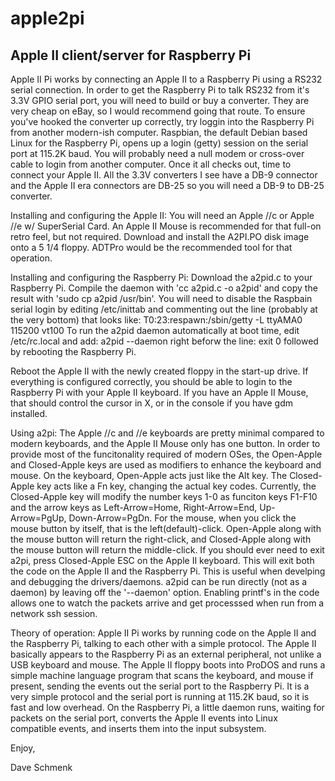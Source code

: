 apple2pi
========

Apple II client/server for Raspberry Pi
---------------------------------------

Apple II Pi works by connecting an Apple II to a Raspberry Pi using a RS232 serial connection.  In order to get the Raspberry Pi to talk RS232 from it's 3.3V GPIO serial port, you will need to build or buy a converter.  They are very cheap on eBay, so I would recommend going that route.  To ensure you've hooked the converter up correctly, try loggin into the Raspberry Pi from another modern-ish computer.  Raspbian, the default Debian based Linux for the Raspberry Pi, opens up a login (getty) session on the serial port at 115.2K baud.  You will probably need a null modem or cross-over cable to login from another computer.  Once it all checks out, time to connect your Apple II.  All the 3.3V converters I see have a DB-9 connector and the Apple II era connectors are DB-25 so you will need a DB-9 to DB-25 converter.

Installing and configuring the Apple II:  You will need an Apple //c or Apple //e w/ SuperSerial Card.  An Apple II Mouse is recommended for that full-on retro feel, but not required.  Download and install the A2PI.PO disk image onto a 5 1/4 floppy.  ADTPro would be the recommended tool for that operation.

Installing and configuring the Raspberry Pi:  Download the a2pid.c to your Raspberry Pi.  Compile the daemon with 'cc a2pid.c -o a2pid' and copy the result with 'sudo cp a2pid /usr/bin'.  You will need to disable the Raspbain serial login by editing /etc/inittab and commenting out the line (probably at the very bottom) that looks like:
T0:23:respawn:/sbin/getty -L ttyAMA0 115200 vt100
To run the a2pid daemon automatically at boot time, edit /etc/rc.local and add:
a2pid --daemon
right beforw the line:
exit 0
followed by rebooting the Raspberry Pi.

Reboot the Apple II with the newly created floppy in the start-up drive.  If everything is configured correctly, you should be able to login to the Raspberry Pi with your Apple II keyboard.  If you have an Apple II Mouse, that should control the cursor in X, or in the console if you have gdm installed.

Using a2pi: The Apple //c and //e keyboards are pretty minimal compared to modern keyboards, and the Apple II Mouse only has one button.  In order to provide most of the funcitonality required of modern OSes, the Open-Apple and Closed-Apple keys are used as modifiers to enhance the keyboard and mouse.  On the keyboard, Open-Apple acts just like the Alt key.  The Closed-Apple key acts like a Fn key, changing the actual key codes.  Currently, the Closed-Apple key will modify the number keys 1-0 as funciton keys F1-F10 and the arrow keys as Left-Arrow=Home, Right-Arrow=End, Up-Arrow=PgUp, Down-Arrow=PgDn.  For the mouse, when you click the mouse button by itself, that is the left(default)-click.  Open-Apple along with the mouse button will return the right-click, and Closed-Apple along with the mouse button will return the middle-click.  If you should ever need to exit a2pi, press Closed-Apple ESC on the Apple II keyboard.  This will exit both the code on the Apple II and the Raspberry Pi.  This is useful when develping and debugging the drivers/daemons.  a2pid can be run directly (not as a daemon) by leaving off the '--daemon' option.  Enabling printf's in the code allows one to watch the packets arrive and get processsed when run from a network ssh session.

Theory of operation:  Apple II Pi works by running code on the Apple II and the Raspberry Pi, talking to each other with a simple protocol.  The Apple II basically appears to the Raspberry Pi as an external peripheral, not unlike a USB keyboard and mouse.  The Apple II floppy boots into ProDOS and runs a simple machine language program that scans the keyboard, and mouse if present, sending the events out the serial port to the Raspberry Pi.  It is a very simple protocol and the serial port is running at 115.2K baud, so it is fast and low overhead.  On the Raspberry Pi, a little daemon runs, waiting for packets on the serial port, converts the Apple II events into Linux compatible events, and inserts them into the input subsystem.

Enjoy,

Dave Schmenk
